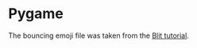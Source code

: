 # Pygame

The bouncing emoji file was taken from the [Blit tutorial](https://dr0id.bitbucket.io/legacy/pygame_tutorial01.html).
